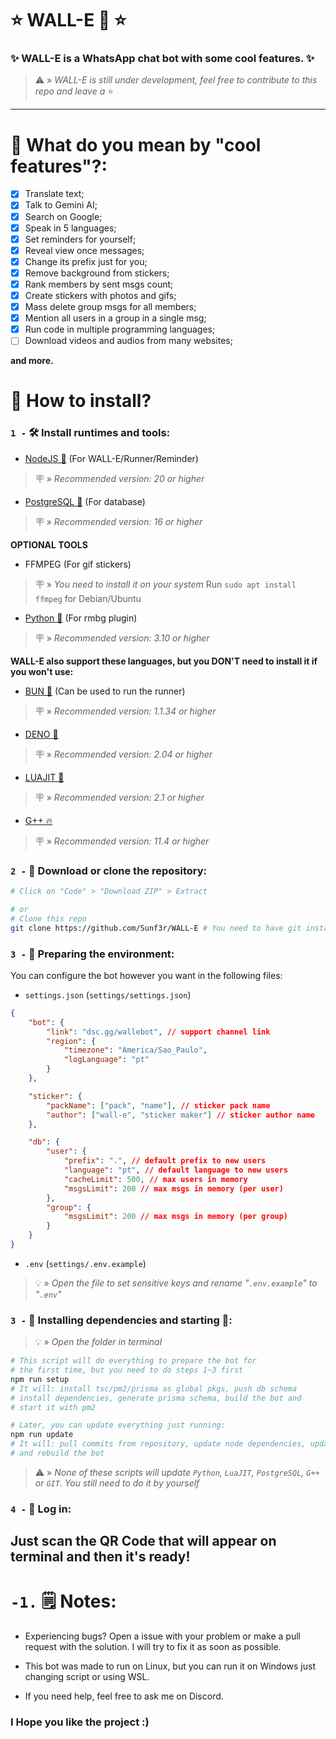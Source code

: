 # ⭐ WALL-E 🤖 ⭐

### ✨ WALL-E is a WhatsApp chat bot with some cool features. ✨

> ⚠️ » _WALL-E is still under development, feel free to contribute to this repo and leave a_ ⭐

---

# 🤔 What do you mean by "cool features"?:

- [x] Translate text;
- [x] Talk to Gemini AI;
- [x] Search on Google;
- [x] Speak in 5 languages;
- [x] Set reminders for yourself;
- [x] Reveal view once messages;
- [x] Change its prefix just for you;
- [x] Remove background from stickers;
- [x] Rank members by sent msgs count;
- [x] Create stickers with photos and gifs;
- [x] Mass delete group msgs for all members;
- [x] Mention all users in a group in a single msg;
- [x] Run code in multiple programming languages;
- [ ] Download videos and audios from many websites;

**and more.**

# 🤔 How to install?

### `1 -` 🛠️ Install runtimes and tools:

- [NodeJS 💩](https://nodejs.org/pt-br/) (For WALL-E/Runner/Reminder)

> 🪧 » _Recommended version: 20 or higher_

- [PostgreSQL 🐘](https://www.postgresql.org/download/) (For database)

> 🪧 » _Recommended version: 16 or higher_

**OPTIONAL TOOLS**

- FFMPEG (For gif stickers)

> 🪧 » _You need to install it on your system_
> Run `sudo apt install ffmpeg` for Debian/Ubuntu

- [Python 🐍](https://www.python.org/) (For rmbg plugin)

> 🪧 » _Recommended version: 3.10 or higher_

**WALL-E also support these languages, but you DON'T need to install it if you won't use:**

- [BUN 🧁](https://bun.sh) (Can be used to run the runner)

> 🪧 » _Recommended version: 1.1.34 or higher_

- [DENO 🦕](https://deno.com/)

> 🪧 » _Recommended version: 2.04 or higher_

- [LUAJIT 🌙](https://luajit.org/)

> 🪧 » _Recommended version: 2.1 or higher_

- [G++ 🔥]()

> 🪧 » _Recommended version: 11.4 or higher_

### `2 -` 📁 Download or clone the repository:

```bash
# Click on "Code" > "Download ZIP" > Extract

# or
# Clone this repo
git clone https://github.com/Sunf3r/WALL-E # You need to have git installed to do this
```

### `3 -` 🌿 Preparing the environment:

You can configure the bot however you want in the following files:

- `settings.json` (`settings/settings.json`)

```json
{
	"bot": {
		"link": "dsc.gg/wallebot", // support channel link
		"region": {
			"timezone": "America/Sao_Paulo",
			"logLanguage": "pt"
		}
	},

	"sticker": {
		"packName": ["pack", "name"], // sticker pack name
		"author": ["wall-e", "sticker maker"] // sticker author name
	},

	"db": {
		"user": {
			"prefix": ".", // default prefix to new users
			"language": "pt", // default language to new users
			"cacheLimit": 500, // max users in memory
			"msgsLimit": 200 // max msgs in memory (per user)
		},
		"group": {
			"msgsLimit": 200 // max msgs in memory (per group)
		}
	}
}
```

- `.env` (`settings/.env.example`)

> 💡 » _Open the file to set sensitive keys and rename "`.env.example`" to "`.env`"_

### `3 -` 🧰 Installing dependencies and starting 🚀:

> 💡 » _Open the folder in terminal_

```bash
# This script will do everything to prepare the bot for
# the first time, but you need to do steps 1~3 first
npm run setup
# It will: install tsc/pm2/prisma as global pkgs, push db schema
# install dependencies, generate prisma schema, build the bot and
# start it with pm2

# Later, you can update everything just running:
npm run update
# It will: pull commits from repository, update node dependencies, update deno and bun, regenerate prisma schema,
# and rebuild the bot
```

> ⚠️ » _None of these scripts will update `Python`, `LuaJIT`, `PostgreSQL`, `G++` or `GIT`. You
> still need to do it by yourself_

### `4 -` 🔐 Log in:

## Just scan the QR Code that will appear on terminal and then it's ready!

# `-1.` 🗒️ Notes:

- Experiencing bugs? Open a issue with your problem or make a pull request with the solution. I will
  try to fix it as soon as possible.

- This bot was made to run on Linux, but you can run it on Windows just changing script or using
  WSL.

- If you need help, feel free to ask me on Discord.

### I Hope you like the project :)
